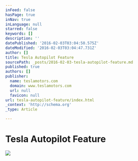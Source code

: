 ```yaml
---
inFeed: false
hasPage: true
inNav: true
inLanguage: null
starred: false
keywords: []
description: ''
datePublished: '2016-02-03T03:04:50.575Z'
dateModified: '2016-02-03T03:04:47.731Z'
author: []
title: Tesla Autopilot Feature
sourcePath: _posts/2016-02-03-tesla-autopilot-feature.md
published: true
authors: []
publisher:
  name: teslamotors.com
  domain: www.teslamotors.com
  url: null
  favicon: null
url: tesla-autopilot-feature/index.html
_context: 'http://schema.org'
_type: Article

---
```

# Tesla Autopilot Feature
![](https://www.teslamotors.com/sites/default/files/images/model-s/autopilot/slide-dashboard_us.jpg)